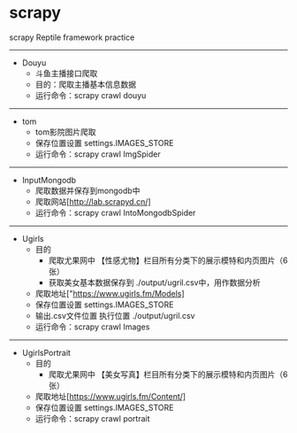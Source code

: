 # scrapy
scrapy Reptile framework practice

---------
- Douyu
    - 斗鱼主播接口爬取
    - 目的：爬取主播基本信息数据
    - 运行命令：scrapy crawl douyu
    
---------
- tom
    - tom影院图片爬取
    - 保存位置设置 settings.IMAGES_STORE
    - 运行命令：scrapy crawl ImgSpider
    
--------
- InputMongodb
    - 爬取数据并保存到mongodb中
    - 爬取网站[http://lab.scrapyd.cn/]
    - 运行命令：scrapy crawl IntoMongodbSpider

-----------
- Ugirls
    - 目的
        - 爬取尤果网中 【性感尤物】栏目所有分类下的展示模特和内页图片（6张）
        - 获取美女基本数据保存到 ./output/ugril.csv中，用作数据分析
    - 爬取地址["https://www.ugirls.fm/Models]
    - 保存位置设置 settings.IMAGES_STORE
    - 输出.csv文件位置 执行位置 ./output/ugril.csv
    - 运行命令：scrapy crawl Images

------
- UgirlsPortrait
    - 目的
        - 爬取尤果网中 【美女写真】栏目所有分类下的展示模特和内页图片（6张）
    - 爬取地址[https://www.ugirls.fm/Content/]
    - 保存位置设置 settings.IMAGES_STORE
    - 运行命令：scrapy crawl portrait
